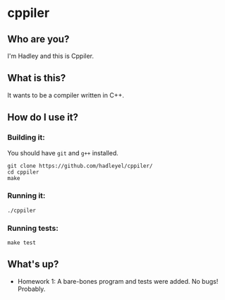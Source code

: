 # cppiler
## Who are you?
I'm Hadley and this is Cppiler.

## What is this?
It wants to be a compiler written in C++.

## How do I use it?
### Building it:

You should have `git` and `g++` installed.

```
git clone https://github.com/hadleyel/cppiler/
cd cppiler
make
```
### Running it:
```
./cppiler
```
### Running tests:
```
make test
```
## What's up?
* Homework 1: A bare-bones program and tests were added. No bugs! Probably.
